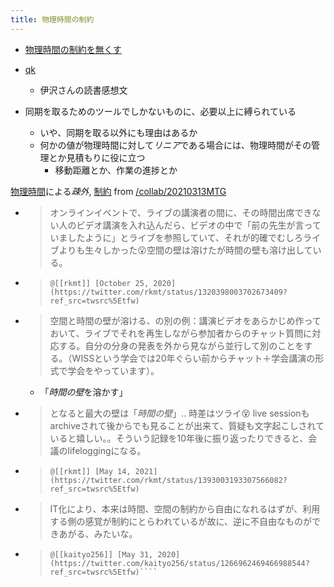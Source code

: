 ```yaml
---
title: 物理時間の制約
---
```


* [物理時間の制約を無くす](%E7%89%A9%E7%90%86%E6%99%82%E9%96%93%E3%81%AE%E5%88%B6%E7%B4%84%E3%82%92%E7%84%A1%E3%81%8F%E3%81%99.md)

* [qk](https://www.youtube.com/watch?v=zVRR4SBMsh0)
  
  * 伊沢さんの読書感想文
* 同期を取るためのツールでしかないものに、必要以上に縛られている
  
  * いや、同期を取る以外にも理由はあるか
  * 何かの値が物理時間に対して*リニア*である場合には、物理時間がその管理とか見積もりに役に立つ
    * 移動距離とか、作業の進捗とか

[物理時間](%E7%89%A9%E7%90%86%E6%99%82%E9%96%93.md)による*疎外*, [制約](%E5%88%B6%E7%B4%84.md)
from [/collab/20210313MTG](https://scrapbox.io/collab/20210313MTG)

* 
   > 
   > オンラインイベントで、ライブの講演者の間に、その時間出席できない人のビデオ講演を入れ込んだら、ビデオの中で「前の先生が言っていましたように」とライブを参照していて、それが的確でむしろライブよりも生々しかった😮空間の壁は溶けたが時間の壁も溶け出している。

* 
   > 
   > ````
   > @[[rkmt]] [October 25, 2020](https://twitter.com/rkmt/status/1320398003702673409?ref_src=twsrc%5Etfw)
   > ````

* 
   > 
   > 空間と時間の壁が溶ける、の別の例：講演ビデオをあらかじめ作っておいて、ライブでそれを再生しながら参加者からのチャット質問に対応する。自分の分身の発表を外から見ながら並行して別のことをする。（WISSという学会では20年ぐらい前からチャット＋学会講演の形式で学会をやっています）。
  
  * 「*時間の壁*を溶かす」
* 
   > 
   > となると最大の壁は「*時間の壁*」.. 時差はツライ😵 live sessionもarchiveされて後からでも見ることが出来て、質疑も文字起こしされていると嬉しい。。そういう記録を10年後に振り返ったりできると、会議のlifeloggingになる。

* 
   > 
   > ````
   > @[[rkmt]] [May 14, 2021](https://twitter.com/rkmt/status/1393003193307566082?ref_src=twsrc%5Etfw)
   > ````

* 
   > 
   > IT化により、本来は時間、空間の制約から自由になれるはずが、利用する側の感覚が制約にとらわれているが故に、逆に不自由なものができあがる、みたいな。

* 
   > 
   > ````
   > @[[kaityo256]] [May 31, 2020](https://twitter.com/kaityo256/status/1266962469466988544?ref_src=twsrc%5Etfw)````
